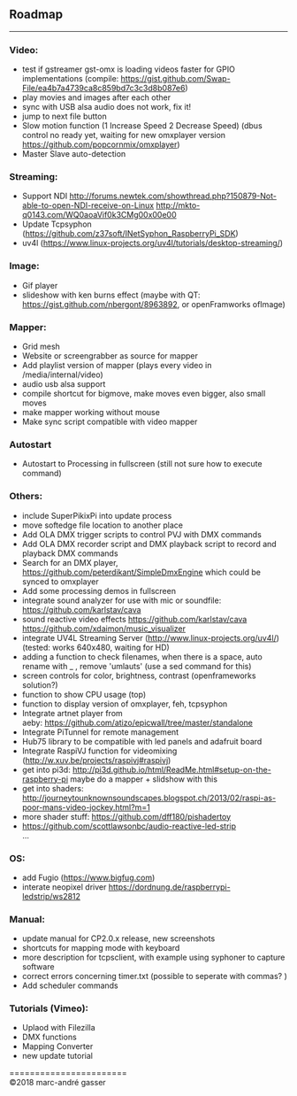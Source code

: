 ## Roadmap
**********

### Video: <br />
- test if gstreamer gst-omx is loading videos faster for GPIO implementations (compile: https://gist.github.com/Swap-File/ea4b7a4739ca8c859bd7c3c3d8b087e6) <br />
- play movies and images after each other <br />
- sync with USB alsa audio does not work, fix it! <br />
- jump to next file button <br />
- Slow motion function (1 Increase Speed 2 Decrease Speed) (dbus control no ready yet, waiting for new omxplayer version https://github.com/popcornmix/omxplayer)<br />
- Master Slave auto-detection<br />

### Streaming: <br />
- Support NDI http://forums.newtek.com/showthread.php?150879-Not-able-to-open-NDI-receive-on-Linux http://mkto-q0143.com/WQ0aoaVif0k3CMg00x00e00 <br />
- Update Tcpsyphon (https://github.com/z37soft/INetSyphon_RaspberryPi_SDK)
- uv4l (https://www.linux-projects.org/uv4l/tutorials/desktop-streaming/)

### Image: <br />
- Gif player <br />
- slideshow with ken burns effect (maybe with QT: https://gist.github.com/nbergont/8963892, or openFramworks ofImage)<br />

### Mapper: <br />
- Grid mesh <br />
- Website or screengrabber as source for mapper  <br />
- Add playlist version of mapper (plays every video in /media/internal/video) <br />
- audio usb alsa support<br />
- compile shortcut for bigmove, make moves even bigger, also small moves<br />
- make mapper working without mouse<br />
- Make sync script compatible with video mapper <br />

### Autostart
- Autostart to Processing in fullscreen (still not sure how to execute command) <br />

### Others:<br />
 
- include SuperPikixPi into update process<br />
- move softedge file location to another place<br />
- Add OLA DMX trigger scripts to control PVJ with DMX commands<br />
- Add OLA DMX recorder script and DMX playback script to record and playback DMX commands <br />
- Search for an DMX player, https://github.com/peterdikant/SimpleDmxEngine which could be synced to omxplayer <br />
- Add some processing demos in fullscreen <br />
- integrate sound analyzer for use with mic or soundfile: https://github.com/karlstav/cava<br />
- sound reactive video effects https://github.com/karlstav/cava https://github.com/xdaimon/music_visualizer<br />
- integrate UV4L Streaming Server (http://www.linux-projects.org/uv4l/) (tested: works 640x480, waiting for HD)<br />
- adding a function to check filenames, when there is a space, auto rename with _ , remove 'umlauts' (use a sed command for this)<br />
- screen controls for color, brightness, contrast (openframeworks solution?) <br />
- function to show CPU usage (top)<br />
- function to display version of omxplayer, feh, tcpsyphon<br />
- Integrate artnet player from aeby: https://github.com/atizo/epicwall/tree/master/standalone<br />
- Integrate PiTunnel for remote management <br />
- Hub75 library to be compatible with led panels and adafruit board <br />
- Integrate RaspiVJ function for videomixing (http://w.xuv.be/projects/raspivj#raspivj) <br />
- get into pi3d: http://pi3d.github.io/html/ReadMe.html#setup-on-the-raspberry-pi maybe do a mapper + slidshow with this<br />
- get into shaders: http://journeytounknownsoundscapes.blogspot.ch/2013/02/raspi-as-poor-mans-video-jockey.html?m=1<br />
- more shader stuff: https://github.com/dff180/pishadertoy<br />
- https://github.com/scottlawsonbc/audio-reactive-led-strip<br />
...

### OS: <br />
- add Fugio (https://www.bigfug.com)<br />
- interate neopixel driver https://dordnung.de/raspberrypi-ledstrip/ws2812<br />

### Manual: <br />

- update manual for CP2.0.x release, new screenshots <br />
- shortcuts for mapping mode with keyboard <br />
- more description for tcpsclient, with example using syphoner to capture software <br />
- correct errors concerning timer.txt (possible to seperate with commas? ) <br />
- Add scheduler commands <br />

### Tutorials (Vimeo): <br />

- Uplaod with Filezilla<br />
- DMX functions<br />
- Mapping Converter<br />
- new update tutorial<br />


=======================<br />
©2018 marc-andré gasser

